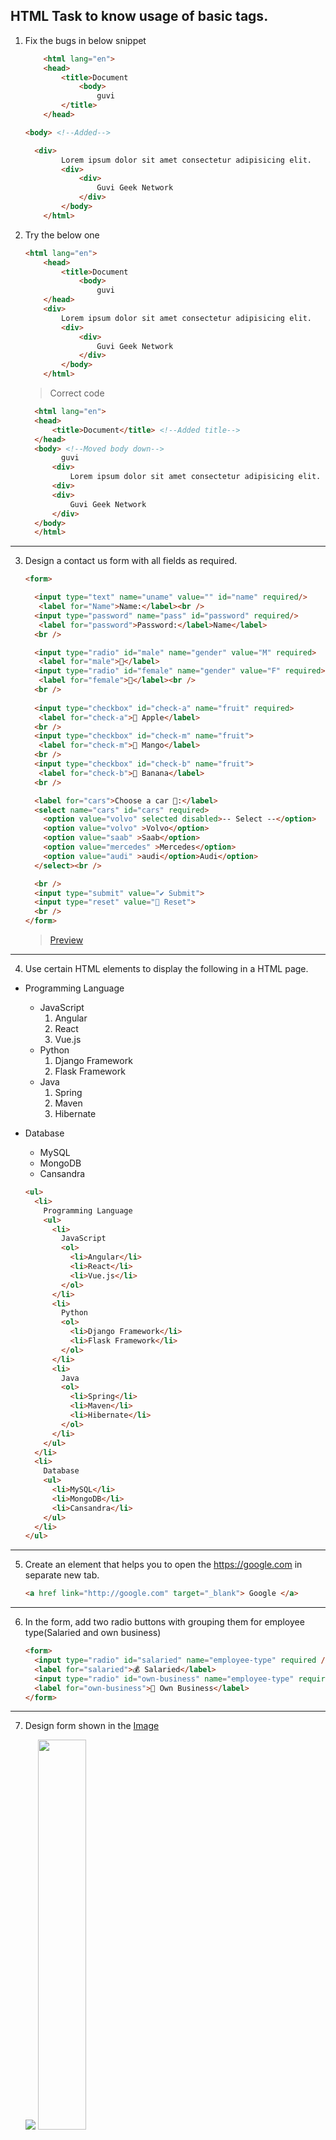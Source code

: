## HTML Task to know usage of basic tags.

1. Fix the bugs in below snippet

    ```HTML
        <html lang="en">
        <head>
            <title>Document
                <body>
                    guvi
            </title>
        </head>
    ```

    ```HTML
    <body> <!--Added-->
    ```

    ```HTML
      <div>
            Lorem ipsum dolor sit amet consectetur adipisicing elit.
            <div>
                <div>
                    Guvi Geek Network
                </div>
            </body>
        </html>
    ```

2. Try the below one

    ```HTML
    <html lang="en">
        <head>
            <title>Document
                <body>
                    guvi
        </head>
        <div>
            Lorem ipsum dolor sit amet consectetur adipisicing elit.
            <div>
                <div>
                    Guvi Geek Network
                </div>
            </body>
        </html>
    ```    
    > Correct code
      ```html
        <html lang="en">
        <head>
            <title>Document</title> <!--Added title-->
        </head>
        <body> <!--Moved body down-->
              guvi
            <div>
                Lorem ipsum dolor sit amet consectetur adipisicing elit.
            <div>
            <div>
                Guvi Geek Network
            </div>
        </body>
        </html>
      ```

---

3. Design a contact us form with all fields as required.

    ```html
    <form>

      <input type="text" name="uname" value="" id="name" required/>
       <label for="Name">Name:</label><br />
      <input type="password" name="pass" id="password" required/>
       <label for="password">Password:</label>Name</label>
      <br />

      <input type="radio" id="male" name="gender" value="M" required>
       <label for="male">👦</label>
      <input type="radio" id="female" name="gender" value="F" required>
       <label for="female">👧</label><br />
      <br />
  
      <input type="checkbox" id="check-a" name="fruit" required>
       <label for="check-a">🍎 Apple</label>
      <br />
      <input type="checkbox" id="check-m" name="fruit">
       <label for="check-m">🥭 Mango</label>
      <br />
      <input type="checkbox" id="check-b" name="fruit">
       <label for="check-b">🍌 Banana</label>
      <br />

      <label for="cars">Choose a car 🚗:</label>  
      <select name="cars" id="cars" required>
        <option value="volvo" selected disabled>-- Select --</option>
        <option value="volvo" >Volvo</option>
        <option value="saab" >Saab</option>
        <option value="mercedes" >Mercedes</option>
        <option value="audi" >audi</option>Audi</option>
      </select><br />

      <br />
      <input type="submit" value="✔ Submit">
      <input type="reset" value="🔄 Reset">
      <br />
    </form>
    ```
    > [Preview](https://htmlpreview.github.io/?https://github.com/JPC8/guvi_BootCamp/blob/main/Tasks/Week2/HTML-Practice-task/HTML%20TAGS/HTML%20Code/form_req.html)
---

4. Use certain HTML elements to display the following in a HTML page.

- Programming Language
  - JavaScript
    1. Angular
    2. React
    3. Vue.js
  - Python
    1. Django Framework
    2. Flask Framework
  - Java
    1. Spring
    2. Maven
    3. Hibernate
- Database

  - MySQL
  - MongoDB
  - Cansandra

  ```HTML
  <ul>
    <li>
      Programming Language
      <ul>
        <li>
          JavaScript
          <ol>
            <li>Angular</li>
            <li>React</li>
            <li>Vue.js</li>
          </ol>
        </li>
        <li>
          Python
          <ol>
            <li>Django Framework</li>
            <li>Flask Framework</li>
          </ol>
        </li>
        <li>
          Java
          <ol>
            <li>Spring</li>
            <li>Maven</li>
            <li>Hibernate</li>
          </ol>
        </li>
      </ul>
    </li>
    <li>
      Database
      <ul>
        <li>MySQL</li>
        <li>MongoDB</li>
        <li>Cansandra</li>
      </ul>
    </li>
  </ul>
  ```

---

5. Create an element that helps you to open the https://google.com in separate new tab.

   ```html
   <a href link="http://google.com" target="_blank"> Google </a>
   ```

---

6. In the form, add two radio buttons with grouping them for employee type(Salaried and own business)

    ```html
    <form>
      <input type="radio" id="salaried" name="employee-type" required />
      <label for="salaried">💰 Salaried</label>
      <input type="radio" id="own-business" name="employee-type" required />
      <label for="own-business">💼 Own Business</label>
    </form>
    ```

---

7. Design form shown in the [Image](http://evc-cit.info/cit040/formguide/card_0.png)

   <img src="http://evc-cit.info/cit040/formguide/card_0.png">
   <img src="https://github.com/JPC8/guvi_BootCamp/blob/main/Tasks/Week2/HTML-Practice-task/HTML%20TAGS/Output/mag-O-zine_output.png" width="40%">

   
   ```html
    <div class="magozin-form">
        <table class="table-style">
            <thead>
                <th colspan="6">Yes! I want to subscribe to <mag-head>Mag-O-Zine</mag-head></th>
            </thead>
            <tbody>
                <tr>
                    <td colspan="3"><input type="text" value="Joe" class="input-font"></td>
                    <td colspan="3"><input type="text" value="Schmegeggie" class="input-font"></td>
                </tr>
                <tr>
                    <td colspan="3">First Name</td>
                    <td colspan="3">First Name</td>
                </tr>
                <tr>
                    <td colspan="6"><input type="text" value="1001 Washington Street" class="input-font"></td>
                </tr>
                <tr>
                    <td colspan="6">Address</td>
                </tr>
                <tr>
                    <td colspan="2"><input type="text" value="Antown" class="input-font"></td>
                    <td colspan="2"><input type="text" value="CA" class="input-font"></td>
                    <td colspan="2"><input type="number" value="99999" class="input-font" maxlength="6"></td>
                </tr>
                <tr>
                    <td colspan="2">City</td>
                    <td colspan="2">State</td>
                    <td colspan="2">Zip</td>
                </tr>
                <tr>
                    <td colspan="6" class="bottom-text">Subscribe for: <input type="checkbox"> 1 year ($19.95) <input type="checkbox"> 2 years ($35.00)</td>
                </tr>
                <tr>
                    <td colspan="6" class="bottom-text">Send me more information about:</td>
                </tr>
                <tr>
                    <td colspan="6" class="bottom-text"><input type="checkbox"> Computer-Zine</td>
                </tr>
                <tr>
                    <td colspan="6" class="bottom-text"><input type="checkbox"> Fishing-Zine</td>
                </tr>
                <tr>
                    <td colspan="6" class="bottom-text"><input type="checkbox"> Cat-O-Zine</td>
                </tr>
            </tbody>
        </table>
     </div>
    ```
   >[Read More](HTML%20Code/magozine.html)
   
   >[Preview](https://htmlpreview.github.io/?https://github.com/JPC8/guvi_BootCamp/blob/main/Tasks/Week2/HTML-Practice-task/HTML%20TAGS/HTML%20Code/magozine.html)

---

8. Use the table tag to design given [Image](https://www.bapugraphics.com/assets/img/port_upload_dir/table-4.jpg).

   <img src="https://www.bapugraphics.com/assets/img/port_upload_dir/table-4.jpg">

    ```html
    <table>
      <thead>
        <th rowspan="2">State of health</th>
        <th colspan="2">Fasting Value</th>
        <th>After Remainng</th>
        <tr>
          <td>Fasting</td>
          <td>Normal</td>
          <td>Level</td>
        </tr>
      </thead>

      <tbody>
        <tr>
          <td>Healthy</td>
          <td>70</td>
          <td>100</td>
          <td>less than 140</td>
        </tr>
        <tr>
          <td>Pre- Diabetes</td>
          <td>101</td>
          <td>126</td>
          <td>140 to 200</td>
        </tr>
        <tr>
          <td>Diabetes</td>
          <td>more than 126</td>
          <td>Not Applicable</td>
          <td>More than 200</td>
        </tr>
      </tbody>
    </table>
    ```

---

9. Write HTML input tags snippet to show default values for all Form elements.
   
    - `<input type="button">`
    - `<input type="checkbox">`
    - `<input type="color">`
    - `<input type="date">`
    - `<input type="datetime-local">`
    - `<input type="email">`
    - `<input type="file">`
    - `<input type="hidden">`
    - `<input type="image">`
    - `<input type="month">`
    - `<input type="number">`
    - `<input type="password">`
    - `<input type="radio">`
    - `<input type="range">`
    - `<input type="reset">`
    - `<input type="search">`
    - `<input type="submit">`
    - `<input type="tel">`
    - `<input type="text">`
    - `<input type="time">`
    - `<input type="url">`
    - `<input type="week">`
    > <img src="https://github.com/JPC8/guvi_BootCamp/blob/main/Tasks/Week2/HTML-Practice-task/HTML%20TAGS/Output/Default_form.png">

---

10. In your, HTML page add the below line and Highlight it without using any CSS.

- "HTML & CSS is awesome"

  ```html
  <mark>HTML & CSS is awesome</mark>
  ```

---

11. Create an HTML page, which should contain all types of input elements.
    ```html
    <form>
      <input type="button" value="Click Me" /><br />

      Check Box<br />
      <input type="checkbox" /> <br />

      Pick a color<br />
      <input type="color" /><br />

      Select the date<br />
      <input type="date" /> <br />

      Select the Local Time date<br />
      <input type="datetime-local" /><br />

      Enter the Email<br />
      <input type="email" /><br />

      Choose a file<br />
      <input type="file" /><br />

      Hidden !<br />
      <input type="hidden" /><br />

      Upload a image<br />
      <input type="image" /><br />

      Enter the Month<br />
      <input type="month" /><br />

      Enter the Number<br />
      <input type="number" /><br />

      Enter the Password<br />
      <input type="password" /><br />

      Radio button<br />
      <input type="radio" /><br />

      Select the range<br />
      <input type="range" /><br />

      <input type="reset" /><br />

      Search<br />
      <input type="search" /><br />

      <input type="submit" /><br />

      Enter tel<br />
      <input type="tel" /><br />

      Enter your text<br />
      <input type="text" /><br />

      Enter the time<br />
      <input type="time" /><br />

      Enter the URL<br />
      <input type="url" /><br />

      Select the Week<br />
      <input type="week" /><br />
    </form>
    ```
